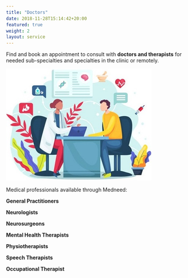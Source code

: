 ```yaml
---
title: "Doctors"
date: 2018-11-28T15:14:42+20:00  
featured: true
weight: 2
layout: service
---
```


Find and book an appointment to consult with **doctors and therapists** for needed sub-specialties and specialties in the clinic or remotely.

![Hospital/Specialist](/images/illustrations/patient.jpg)

Medical professionals available through Medneed:

**General Practitioners**

**Neurologists** 

**Neurosurgeons** 

**Mental Health Therapists** 

**Physiotherapists** 

**Speech Therapists**

**Occupational Therapist**



